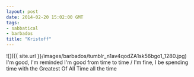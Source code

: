 ```yaml
---
layout: post
date: 2014-02-20 15:02:00 GMT
tags:
- sabbatical
- barbados
title: "Kristoff"
---
```

![]({{ site.url }}/images/barbados/tumblr_n1av4qodZA1sk56bgo1_1280.jpg)  
I'm good, I'm reminded I'm good from time to time / I'm fine, I be spending time with the Greatest Of All Time all the time

